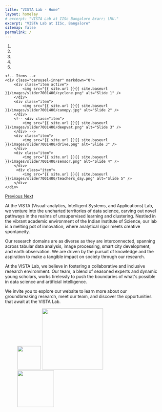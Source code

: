 ```yaml
---
title: "VISTA Lab - Home"
layout: homelay
# excerpt: "VISTA Lab at IISc Bangalore &rarr; LMU."
excerpt: "VISTA Lab at IISc, Bangalore"
sitemap: false
permalink: /
---
```


<style>
  .carousel img {
    max-width: 450px; /* Adjust as needed */
    max-height: 300px; /* Adjust as needed */
    margin: auto; /* Center the images */
  }
</style>

<div markdown="0" id="carousel" class="carousel slide" data-ride="carousel" data-interval="4000" data-pause="hover" >
    <!-- Menu -->
    <ol class="carousel-indicators">
        <li data-target="#carousel" data-slide-to="1" class="active"></li>
        <li data-target="#carousel" data-slide-to="2"></li>
        <li data-target="#carousel" data-slide-to="3"></li>
        <li data-target="#carousel" data-slide-to="4"></li>
        <li data-target="#carousel" data-slide-to="5"></li>
        <!-- <li data-target="#carousel" data-slide-to="5"></li> -->
        <!-- <li data-target="#carousel" data-slide-to="6"></li> -->
    </ol>

    <!-- Items -->
    <div class="carousel-inner" markdown="0">
        <div class="item active">
            <img src="{{ site.url }}{{ site.baseurl }}/images/slider7001400/cyclone.png" alt="Slide 1" />
        </div>
        <div class="item">
            <img src="{{ site.url }}{{ site.baseurl }}/images/slider7001400/canopy.jpg" alt="Slide 2" />
        </div>
        <!-- <div class="item">
            <img src="{{ site.url }}{{ site.baseurl }}/images/slider7001400/deepvat.png" alt="Slide 3" />
        </div> -->
        <div class="item">
            <img src="{{ site.url }}{{ site.baseurl }}/images/slider7001400/drive.png" alt="Slide 3" />
        </div>
        <div class="item">
            <img src="{{ site.url }}{{ site.baseurl }}/images/slider7001400/sensor.png" alt="Slide 4" />
        </div>       
         <div class="item">
            <img src="{{ site.url }}{{ site.baseurl }}/images/slider7001400/teachers_day.png" alt="Slide 5" />
        </div>
    </div>
  <a class="left carousel-control" href="#carousel" role="button" data-slide="prev">
    <span class="glyphicon glyphicon-chevron-left" aria-hidden="true"></span>
    <span class="sr-only">Previous</span>
  </a>
  <a class="right carousel-control" href="#carousel" role="button" data-slide="next">
    <span class="glyphicon glyphicon-chevron-right" aria-hidden="true"></span>
    <span class="sr-only">Next</span>
  </a>
</div>


At the VISTA (Visual-analytics, Intelligent Systems, and Applications) Lab, we venture into the uncharted territories of data science, carving out novel pathways in the realms of unsupervised learning and clustering. Nestled in the vibrant academic environment of the Indian Institute of Science, our lab is a melting pot of innovation, where analytical rigor meets creative spontaneity.

Our research domains are as diverse as they are interconnected, spanning across tabular data analysis, image processing, smart city development, and earth observation. We are driven by the pursuit of knowledge and the aspiration to make a tangible impact on society through our research.

At the VISTA Lab, we believe in fostering a collaborative and inclusive research environment. Our team, a blend of seasoned experts and dynamic young scholars, works tirelessly to push the boundaries of what's possible in data science and artificial intelligence.

We invite you to explore our website to learn more about our groundbreaking research, meet our team, and discover the opportunities that await at the VISTA Lab.

 <!-- **We are  looking for passionate new PhD students, Postdocs, and Master students to join the team** [(more info)]({{ site.url }}{{ site.baseurl }}/vacancies) **!** -->


<style>
  .logo:not(:last-child) {
    margin-right: 35px; /* This will be applied to every logo except the last one */
  }
  .logo:first-child {
    margin-right: 0px; /* This will override the above style for the first logo only */
  }
</style>

<figure class="fourth">
  <img src="{{ site.url }}{{ site.baseurl }}/images/logopic/rbccps.png" class="logo" style="width: 77px;">
  <img src="{{ site.url }}{{ site.baseurl }}/images/logopic/rbccps4.png" class="logo" style="width: 200px;">
  <img src="{{ site.url }}{{ site.baseurl }}/images/logopic/iisc_logo.png" class="logo" style="width: 120px;">
  <!-- <img src="{{ site.url }}{{ site.baseurl }}/images/logopic/isro_logo.png" class="logo" style="width: 120px;">
  <img src="{{ site.url }}{{ site.baseurl }}/images/logopic/volvo_logo.png" class="logo" style="width: 120px;">
  <img src="{{ site.url }}{{ site.baseurl }}/images/logopic/bosch_logo.png" class="logo" style="width: 140px;">
  <img src="{{ site.url }}{{ site.baseurl }}/images/logopic/tata_logo.png" class="logo" style="width: 170px;">
  <img src="{{ site.url }}{{ site.baseurl }}/images/logopic/dst_logo.png" class="logo" style="width: 220px;">
  <img src="{{ site.url }}{{ site.baseurl }}/images/logopic/serb_logo.png" class="logo" style="width: 170px;">
  <img src="{{ site.url }}{{ site.baseurl }}/images/logopic/bel_logo.png" class="logo" style="width: 220px;"> -->
</figure>
